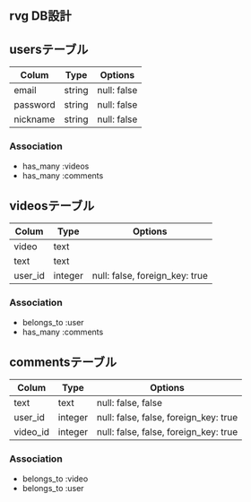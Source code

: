## rvg DB設計
## usersテーブル

|Colum|Type|Options|
|-----|----|-------|
|email|string|null: false|
|password|string|null: false|
|nickname|string|null: false|
### Association
- has_many :videos
- has_many :comments

## videosテーブル
|Colum|Type|Options|
|-----|----|-------|
|video|text||
|text|text||
user_id|integer|null: false, foreign_key: true|
### Association
- belongs_to :user
- has_many :comments

## commentsテーブル
|Colum|Type|Options|
|-----|----|-------|
|text|text|null: false, false|
|user_id|integer|null: false, false, foreign_key: true|
|video_id|integer|null: false, false, foreign_key: true|
### Association
- belongs_to :video
- belongs_to :user

